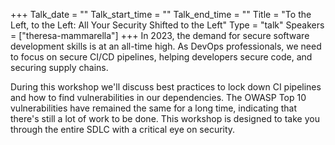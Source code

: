 +++
Talk_date = ""
Talk_start_time = ""
Talk_end_time = ""
Title = "To the Left, to the Left: All Your Security Shifted to the Left"
Type = "talk"
Speakers = ["theresa-mammarella"]
+++
In 2023, the demand for secure software development skills is at an all-time high. As DevOps professionals, we need to focus on secure CI/CD pipelines, helping developers secure code, and securing supply chains.

During this workshop we'll discuss best practices to lock down CI pipelines and how to find vulnerabilities in our dependencies. The OWASP Top 10 vulnerabilities have remained the same for a long time, indicating that there's still a lot of work to be done. This workshop is designed to take you through the entire SDLC with a critical eye on security.

